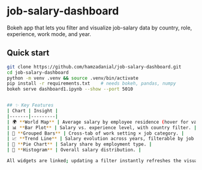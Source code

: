 # job-salary-dashboard

Bokeh app that lets you filter and visualize job-salary data by country, role, experience, work mode, and year.

## Quick start
```bash
git clone https://github.com/hamzadanial/job-salary-dashboard.git
cd job-salary-dashboard
python -m venv .venv && source .venv/bin/activate
pip install -r requirements.txt    # needs bokeh, pandas, numpy
bokeh serve dashboard1.ipynb --show --port 5010


## ✨ Key Features
| Chart | Insight |
|-------|---------|
| 🌍 **World Map** | Average salary by employee residence (hover for values). |
| 📊 **Bar Plot** | Salary vs. experience level, with country filter. |
| 🧩 **Grouped Bars** | Cross-tab of work setting × job category. |
| 📈 **Trend Line** | Salary evolution across years, filterable by job category. |
| 🥧 **Pie Chart** | Salary share by employment type. |
| 🏃 **Histogram** | Overall salary distribution. |

All widgets are linked; updating a filter instantly refreshes the visualizations.
